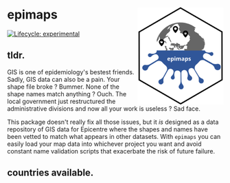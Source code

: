 # epimaps <img src="man/figures/logo.svg" align="right" width='200'/>
<!-- badges: start -->
[![Lifecycle:
experimental](https://img.shields.io/badge/lifecycle-experimental-orange.svg)](https://www.tidyverse.org/lifecycle/#experimental)
<!-- badges: end -->

## tldr.
GIS is one of epidemiology's bestest friends. Sadly, GIS data can also be a pain. Your shape file broke ? Bummer. None of the shape names match anything ? Ouch. The local government just restructured the administrative divisions and now all your work is useless ? Sad face.

This package doesn't really fix all those issues, but it *is* designed as a data repository of GIS data for Epicentre where the shapes and names have been vetted to match what appears in other datasets. With `epimaps` you can easily load your map data into whichever project you want and avoid constant name validation scripts that exacerbate the risk of future failure.

## countries available.
<!-- epimaps:availability -->

